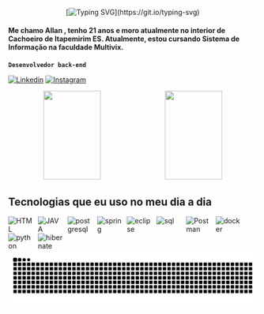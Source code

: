 <div align="center">

[![Typing SVG](https://readme-typing-svg.herokuapp.com?font=Fira+Code&weight=700&size=25&pause=1000&color=A7A7A7&background=EB00FF00&width=435&lines=Ol%C3%A1%2C+Bem+vindo+ao+meu+GitHub!)](https://git.io/typing-svg)

</div>

#### Me chamo Allan , tenho 21 anos e moro atualmente no interior de Cachoeiro de Itapemirim ES. Atualmente, estou cursando Sistema de Informação na faculdade Multivix.

**`Desenvolvedor back-end`**

[![Linkedin](https://img.shields.io/badge/LinkedIn-0077B5?style=for-the-badge&logo=linkedin&logoColor=white)](https://www.linkedin.com/in/allan-scherrer-santos-17b893244/)
[![Instagram](https://img.shields.io/badge/Instagram-E4405F?style=for-the-badge&logo=instagram&logoColor=white)](https://www.instagram.com/allanscherrer/)

<div align="center"> 
    <img width="48%" height="180px" src="https://github-readme-stats.vercel.app/api?username=allanScS&show_icons=true&theme=highcontrast" </img>
    <img width="48%" height="180px" src="https://github-readme-stats.vercel.app/api/top-langs/?username=allanScS&theme=highcontrast&layout=compact&custom_title=Tecnologias&langs_count=9"</img>
</div>


## Tecnologias que eu uso no meu dia a dia

<img 
    align="left" 
    alt="HTML"
    title="HTML" 
    width="50px" 
    style="padding-right: 10px;" 
    src="https://cdn.jsdelivr.net/gh/devicons/devicon@latest/icons/html5/html5-original-wordmark.svg" 
/>
<img 
    align="left" 
    alt="JAVA" 
    title="JAVA"
    width="50px" 
    style="padding-right: 10px;" 
    src="https://cdn.jsdelivr.net/gh/devicons/devicon@latest/icons/java/java-original-wordmark.svg" 
/>
<img 
    align="left" 
    alt="postgresql"
    title="postgresql" 
    width="50px" 
    style="padding-right: 10px;" 
    src="https://cdn.jsdelivr.net/gh/devicons/devicon@latest/icons/postgresql/postgresql-original-wordmark.svg"
/>
<img 
    align="left" 
    alt="spring" 
    title="spring"
    width="50px" 
    style="padding-right: 10px;" 
    src="https://cdn.jsdelivr.net/gh/devicons/devicon@latest/icons/spring/spring-original-wordmark.svg"
/>
<img 
    align="left" 
    alt="eclipse" 
    title="eclipse"
    width="50px" 
    style="padding-right: 10px;" 
    src="https://cdn.jsdelivr.net/gh/devicons/devicon@latest/icons/eclipse/eclipse-original.svg" 
/>
<img 
    align="left" 
    alt="sql" 
    title="sql"
    width="50px" 
    style="padding-right: 10px;" 
    src="https://cdn.jsdelivr.net/gh/devicons/devicon@latest/icons/azuresqldatabase/azuresqldatabase-original.svg" 
/>
<img 
    align="left" 
    alt="Postman" 
    title="Postman"
    width="50px" 
    style="padding-right: 10px;" 
    src="https://cdn.jsdelivr.net/gh/devicons/devicon@latest/icons/postman/postman-original.svg" 
/>
<img 
    align="left" 
    alt="docker" 
    title="docker"
    width="50px" 
    style="padding-right: 10px;" 
    src="https://cdn.jsdelivr.net/gh/devicons/devicon@latest/icons/docker/docker-plain-wordmark.svg"  
/>
<img 
    align="left" 
    alt="python" 
    title="python"
    width="50px" 
    style="padding-right: 10px;" 
    src="https://cdn.jsdelivr.net/gh/devicons/devicon@latest/icons/python/python-original.svg"
/>
<img 
    align="left" 
    alt="hibernate" 
    title="hibernate"
    width="50px" 
    style="padding-right: 10px;" 
    src="https://cdn.jsdelivr.net/gh/devicons/devicon@latest/icons/hibernate/hibernate-original-wordmark.svg"
/>
<br/>
<br/>



###

<br clear="both">

<img src="https://raw.githubusercontent.com/0Gabriel13/0Gabriel13/output/snake.svg" alt="Snake animation" />

###
